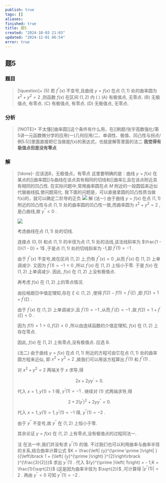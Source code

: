 ```yaml
---
publish: true
tags: []
aliases: 
finished: true
title: 题5
created: "2024-10-03 21:03"
updated: "2024-12-01 06:54"
error: true
---
```

## 题5
### 题目
> [!question]+
> (5) 若 ${f}^{\prime \prime }\left( x\right)$ 不变号,且曲线 $y = f\left( x\right)$ 在点 $\left( {1,1}\right)$ 处的曲率圆为 ${x}^{2} + {y}^{2} = 2$ ,则函数 $f\left( x\right)$ 在区间 $\left( {1,2}\right)$ 内 ( )
> (A) 有极值点, 无零点. 
> (B) 无极值点, 有零点.
> (C) 有极值点, 有零点. 
> (D) 无极值点, 无零点.
### 分析
> [!NOTE]+
> 不太懂[[曲率圆]]这个条件有什么用，在[[刷题/张宇高数强化/第5讲一元函数微分学的应用(一)几何应用/二、单调性、极值、凹凸性与拐点/例5.5]]里面直接把它当做是$f(x)$的表达式，也就是解答里面的法二
> **我觉得有极值点但是没有零点**
### 解
> [!done]-
> 应该选B，无极值点，有零点
> 这里要明确的是：曲线 $y = f\left( x\right)$ 在某点的[[曲率圆]]与曲线在该点具有相同的切线和[[曲率]],且在该点附近具有相同的凹凸性. 在实际问题中,常用曲率圆在点 $M$ 附近的一段圆弧来近似代替曲线弧,使问题简化.
> 我下面的问题是，可以直接拿圆的凹凸性质当做f(x)的，就可以确定二阶导的正负
> ![](https://img.hwenyi.live/202410281758183.webp)
> 解 (法一) 由于曲线 $y = f\left( x\right)$ 在点 $\left( {1,1}\right)$ 附近的凹凸性与点 $\left( {1,1}\right)$ 处的曲率圆的凹凸性一致,而曲率圆为 ${x}^{2} + {y}^{2} = 2$ ,是凸曲线,故 ${y}^{\prime \prime } < 0$ .
> 
> ![](https://img.hwenyi.live/202410031101064.webp)
> 
> 考虑曲线在点 $\left( {1,1}\right)$ 处的切线.
> 
> 连接点 $\left( {0,0}\right)$ 和点 $\left( {1,1}\right)$ 的半径为点 $\left( {1,1}\right)$ 处的法线,该法线斜率为 $\frac{1 - 0}{1 - 0} = 1$ ,于是点 $\left( {1,1}\right)$ 处的切线斜率为 -1,即 ${f}^{\prime }\left( 1\right)  =  - 1$ .
> 
> 由于 ${f}^{\prime \prime }\left( x\right)$ 不变号,故在区间 $\left( {1,2}\right)$ 上,仍有 ${f}^{\prime \prime }\left( x\right)  < 0$ ,从而 ${f}^{\prime }\left( x\right)$ 在 $\left( {1,2}\right)$ 上单调减少. 又因为 ${f}^{\prime }\left( 1\right)  =  - 1 < 0$ ,所以 ${f}^{\prime }\left( x\right)$ 在 $\left( {1,2}\right)$ 上恒小于零. 于是 $f\left( x\right)$ 在 $\left( {1,2}\right)$ 上单调减少. 因此, $f\left( x\right)$ 在 $\left( {1,2}\right)$ 上没有极值点.
> 
> 再考虑 $f\left( x\right)$ 在 $\left( {1,2}\right)$ 上的零点情况.
> 
> 由拉格朗日中值定理知,存在 $\xi  \in  \left( {1,2}\right)$ ,使得 $f\left( 2\right)  - f\left( 1\right)  = {f}^{\prime }\left( \xi \right)$ ,即 $f\left( 2\right)  = 1 + {f}^{\prime }\left( \xi \right)$ .
> 
> 由于 ${f}^{\prime }\left( x\right)$ 在 $\left( {1,2}\right)$ 上单调减少,且 ${f}^{\prime }\left( 1\right)  =  - 1$ ,从而 ${f}^{\prime }\left( \xi \right)  <  - 1$ ,故 $f\left( 2\right)  = 1 + {f}^{\prime }\left( \xi \right)  < 0$ .
> 
> 因为 $f\left( 1\right)  = 1 > 0,f\left( 2\right)  < 0$ ,所以由连续函数的介值定理知, $f\left( x\right)$ 在 $\left( {1,2}\right)$ 上存在零点.
> 
> 因此, $f\left( x\right)$ 在 $\left( {1,2}\right)$ 上有零点,没有极值点. 应选 B.
> 
> (法二) 由于曲线 $y = f\left( x\right)$ 在点 $\left( {1,1}\right)$ 附近的方程可由它在点 $\left( {1,1}\right)$ 处的曲率圆方程来近似, 即 ${x}^{2} + {y}^{2} = 2$ ,故我们可以用该方程算出 ${f}^{\prime }\left( 1\right)$ 和 ${f}^{\prime \prime }\left( 1\right)$ .
> 
> 对 ${x}^{2} + {y}^{2} = 2$ 两端关于 $x$ 求导,得
> 
> $$
> {2x} + {2y}{y}^{\prime } = 0. \tag{1}
> $$
> 
> 代入 $x = 1,y\left( 1\right)  = 1$ 得, ${y}^{\prime }\left( 1\right)  =  - 1$ . 继续对 (1) 式两端求导,得
> 
> $$
> 2 + 2{\left( {y}^{\prime }\right) }^{2} + {2y}{y}^{\prime \prime } = 0.
> $$
> 
> 代入 $x = 1,y\left( 1\right)  = 1,{y}^{\prime }\left( 1\right)  =  - 1$ 得, ${y}^{\prime \prime }\left( 1\right)  =  - 2$ .
> 
> 由于 ${y}^{\prime \prime }$ 不变号,故 ${y}^{\prime \prime }$ 在 $\left( {1,2}\right)$ 上恒小于零.
> 
> 其余论证 $y = f\left( x\right)$ 在 $\left( {1,2}\right)$ 上有零点,没有极值点的过程同法一.
> 
> 注 在法一中,我们并没有求 ${y}^{\prime \prime }\left( 1\right)$ 的值. 不过我们也可以利用曲率与曲率半径的关系,结合曲率计算公式 $K = \frac{\left| {y}^{\prime \prime }\right| }{{\left\lbrack  1 + {\left( {y}^{\prime }\right) }^{2}\right\rbrack  }^{\frac{3}{2}}}$ 求出 ${y}^{\prime \prime }\left( 1\right)$ . 代入 ${y}^{\prime }\left( 1\right)  =  - 1,K = \frac{1}{\sqrt{2}}$ (这是因为曲率半径为 $\sqrt{2})$ ,可计算得 $\left| {{y}^{\prime \prime }\left( 1\right) }\right|  = 2$ . 再由 ${y}^{\prime \prime } < 0$ 可知 ${y}^{\prime \prime }\left( 1\right)  =  - 2$ .